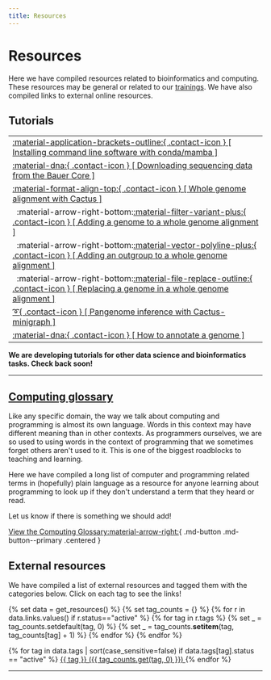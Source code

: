 ```yaml
---
title: Resources
---
```


# Resources

Here we have compiled resources related to bioinformatics and computing. These resources may be general or related to our [trainings](../events-workshops/index.md). We have also compiled links to external online resources.

## Tutorials

|     |
| --- |
| [:material-application-brackets-outline:{ .contact-icon } [ Installing command line software with conda/mamba ]][conda] |
| [:material-dna:{ .contact-icon } [ Downloading sequencing data from the Bauer Core ]][bauer] |
| [:material-format-align-top:{ .contact-icon } [ Whole genome alignment with Cactus ]][wga] |
| &nbsp;&nbsp;:material-arrow-right-bottom:[:material-filter-variant-plus:{ .contact-icon } [ Adding a genome to a whole genome alignment ]][add-genome] |
| &nbsp;&nbsp;:material-arrow-right-bottom:[:material-vector-polyline-plus:{ .contact-icon } [ Adding an outgroup to a whole genome alignment ]][add-outgroup] |
| &nbsp;&nbsp;:material-arrow-right-bottom:[:material-file-replace-outline:{ .contact-icon } [ Replacing a genome in a whole genome alignment ]][replace-genome] |
| [:curly_loop:{ .contact-icon } [ Pangenome inference with Cactus-minigraph ]][pangenome] |
| [:material-dna:{ .contact-icon } [ How to annotate a genome ]][annotate] |

**We are developing tutorials for other data science and bioinformatics tasks. Check back soon!**

[conda]: tutorials/installing-command-line-software-conda-mamba.md
[bauer]: tutorials/how-can-i-download-my-sequencing-data.md
[wga]: tutorials/whole-genome-alignment-cactus.md
[add-genome]: tutorials/add-to-whole-genome-alignment-cactus.md
[add-outgroup]: tutorials/add-outgroup-to-whole-genome-alignment-cactus.md
[replace-genome]: tutorials/replace-genome-whole-genome-alignment-cactus.md
[pangenome]: tutorials/pangenome-cactus-minigraph.md
[annotate]: tutorials/how-to-annotate-a-genome.md

---

## [Computing glossary](glossary.md)

Like any specific domain, the way we talk about computing and programming is almost its own language. Words in this context may have different meaning than in other contexts. 
As programmers ourselves, we are so used to using words in the context of programming that we sometimes forget others aren't used to it. This is one of the biggest roadblocks
to teaching and learning.

Here we have compiled a long list of computer and programming related terms in (hopefully) plain language as a resource for anyone learning about programming to look up if they
don't understand a term that they heard or read.

Let us know if there is something we should add!

[View the Computing Glossary:material-arrow-right:](glossary.md){ .md-button .md-button--primary .centered }

<!--

## Bioinformatics glossary

**Click here to go to the full glossary**

## Bioinformatics tools & software for sequence analysis

**Click here to go to the full list**

-->

## External resources

We have compiled a list of external resources and tagged them with the categories below. Click on each tag to see the links!

{% set data = get_resources() %}
{% set tag_counts = {} %}
{% for r in data.links.values() if r.status=="active" %}
    {% for tag in r.tags %}
        {% set _ = tag_counts.setdefault(tag, 0) %}
        {% set _ = tag_counts.__setitem__(tag, tag_counts[tag] + 1) %}
    {% endfor %}
{% endfor %}

<div class="res-tag-table">
{% for tag in data.tags | sort(case_sensitive=false) if data.tags[tag].status == "active" %}
  <a class="res-tag-link" href="/resources/tags/{{ tag|replace(' ', '-') }}/">
    {{ tag }} ({{ tag_counts.get(tag, 0) }})
  </a>
{% endfor %}
</div>

---

<!-- --------------------------------- -->
<!-- Page speciifc CSS -->

<style>
    h4 {
        font-weight: normal !important;
    }

    /* ----- */
    /* Style the table that displays the tutorials */
    .md-typeset th, .md-typeset td {
    white-space: normal;
    overflow-wrap: break-word;
    word-break: break-word;
    }
    /* Ensure text wraps in table cells */
    
    table thead { display: none; }
    .md-typeset table, 
    .md-typeset th, 
    .md-typeset td {
        border: none !important;
        font-size: 1.1em !important;
    }
    /* Remove borders from table, th, and td */

    .md-typeset th,
    .md-typeset td {
        padding-top: 0.7em !important;
        padding-bottom: 0.7em !important;
    }

    .md-typeset__table tr:nth-child(even):hover,
    .md-typeset__table tbody tr:nth-child(even):hover {
        background-color: #f6f8fa !important;
    }
    .md-typeset__table tr:nth-child(odd):hover,
    .md-typeset__table tbody tr:nth-child(odd):hover {
        background-color: #ffffff !important;
    }
    /* Disable hover effect on table rows */    

    .md-typeset tr:nth-child(3) td {
        padding-bottom: 0.1em !important;
    }
    /* Style ONLY the 3rd row of the first table on the page */
    
    .md-typeset tr:nth-child(4) td,
    .md-typeset tr:nth-child(5) td,
    .md-typeset tr:nth-child(6) td {
        font-size: 0.92em !important;
        padding-top: 0.1em !important;
        padding-bottom: 0.1em !important;
        background-color: #ffffff !important;        
    }
    /* Style ONLY the 4th, 5th, and 6th rows of the first table on the page */

    .md-typeset tr:nth-child(n+7):nth-child(odd) td {
        background-color: #f6f8fa !important;
    }
    .md-typeset tr:nth-child(n+7):nth-child(even) td {
        background-color: #fff !important;
    }
    /* Style all rows after the 6th row */    
</style>